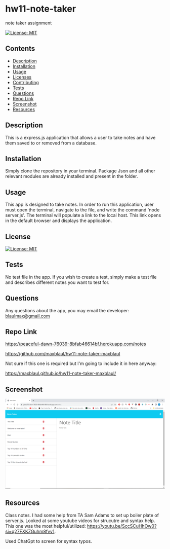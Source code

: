 # hw11-note-taker
note taker assignment

[![License: MIT](https://img.shields.io/badge/License-MIT-yellow.svg)](https://opensource.org/licenses/MIT)

## Contents
  * [Description](#Description)
  * [Installation](#installation)
  * [Usage](#usage)
  * [Licenses](#licenses)
  * [Contributing](#contributing)
  * [Tests](#tests)
  * [Questions](#questions)
  * [Repo Link](#repolink)
  * [Screenshot](#screenrecording)
  * [Resources](#resources)


## Description 

This is a express.js application that allows a user to take notes and have them saved to or removed from a database.

## Installation 

Simply clone the repository in your terminal. Package Json and all other relevant modules are already installed and present in the folder.

## Usage

This app is designed to take notes. In order to run this application, user must open the terminal, navigate to the file, and write the command 'node server.js'. The terminal will populate a link to the local host. This link opens in the default browser and displays the application.

## License

[![License: MIT](https://img.shields.io/badge/License-MIT-yellow.svg)](https://opensource.org/licenses/MIT)

## Tests

No test file in the app. If you wish to create a test, simply make a test file and describes different notes you want to test for.

## Questions

Any questions about the app, you may email the developer: blaulmax@gmail.com

## Repo Link

https://peaceful-dawn-76039-8bfab46614bf.herokuapp.com/notes

https://github.com/maxblaul/hw11-note-taker-maxblaul

Not sure if this one is required but I'm going to include it in here anyway:

https://maxblaul.github.io/hw11-note-taker-maxblaul/

## Screenshot 

![Screenshot image](image.png)

## Resources

Class notes. 
I had some help from TA Sam Adams to set up boiler plate of server.js. 
Looked at some youtube videos for strucutre and syntax help. This one was the most helpful/utilized:
https://youtu.be/SccSCuHhOw0?si=q27FXKZGuhm8fvv1. 

Used ChatGpt to screen for syntax typos.

